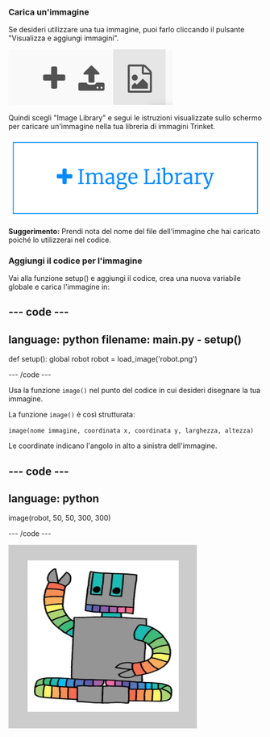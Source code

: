 ### Carica un'immagine

Se desideri utilizzare una tua immagine, puoi farlo cliccando il pulsante "Visualizza e aggiungi immagini".

![Un segno più, un simbolo di caricamento e un simbolo di immagine. Il simbolo dell'immagine è evidenziato.](images/trinket_image.png)

Quindi scegli "Image Library" e segui le istruzioni visualizzate sullo schermo per caricare un'immagine nella tua libreria di immagini Trinket.

![Un pulsante con un segno più e la scritta "Image Library".](images/trinket_image_library.png)

**Suggerimento:** Prendi nota del nome del file dell'immagine che hai caricato poiché lo utilizzerai nel codice.

### Aggiungi il codice per l'immagine

Vai alla funzione setup() e aggiungi il codice, crea una nuova variabile globale e carica l'immagine in:

--- code ---
---
language: python
filename: main.py - setup()
---

def setup():
  global robot
  robot = load_image('robot.png')

--- /code ---

Usa la funzione `image()` nel punto del codice in cui desideri disegnare la tua immagine.

La funzione `image()` è così strutturata:

`image(nome immagine, coordinata x, coordinata y, larghezza, altezza)`

Le coordinate indicano l'angolo in alto a sinistra dell'immagine.

--- code ---
---
language: python
---

  image(robot, 50, 50, 300, 300)

--- /code ---

![L'area del codice e l'area di output con l'immagine del robot mostrata.](images/inserted-robot.png)
